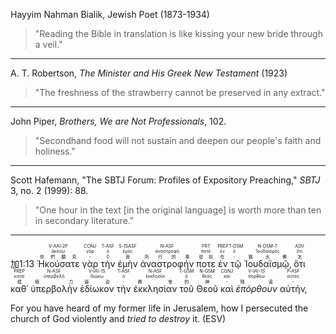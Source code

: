 Hayyim Nahman Bialik, Jewish Poet (1873-1934)
>"Reading the Bible in translation is like kissing your new bride through a veil."

---
A. T. Robertson, _The Minister and His Greek New Testament_ (1923)
> "The freshness of the strawberry cannot be preserved in any extract."

---
John Piper, _Brothers, We are Not Professionals_, 102.
> "Secondhand food will not sustain and deepen our people's faith and holiness."

---
Scott Hafemann, "The SBTJ Forum: Profiles of Expository Preaching," _SBTJ_ 3, no. 2 (1999): 88.
> "One hour in the text [in the original language] is worth more than ten in secondary literature."

---

<rt>加1:13</rt> <RUBY><ruby><ruby>Ἠκούσατε<rt>你們聽見</rt></ruby><rt>ἀκούω</rt></ruby><rt>V-AAI-2P</rt></RUBY> <RUBY><ruby><ruby>γὰρ<rt>-</rt></ruby><rt>γάρ</rt></ruby><rt>CONJ</rt></RUBY> <RUBY><ruby><ruby>τὴν<rt>0</rt></ruby><rt>ὁ</rt></ruby><rt>T-ASF</rt></RUBY> <RUBY><ruby><ruby>ἐμὴν<rt>我</rt></ruby><rt>ἐμός</rt></ruby><rt>S-1SASF</rt></RUBY> <RUBY><ruby><ruby>ἀναστροφήν<rt>所行的事</rt></ruby><rt>ἀναστροφή</rt></ruby><rt>N-ASF</rt></RUBY> <RUBY><ruby><ruby>ποτε<rt>從前</rt></ruby><rt>ποτέ</rt></ruby><rt>PRT</rt></RUBY> <RUBY><ruby><ruby>ἐν<rt>在</rt></ruby><rt>ἐν</rt></ruby><rt>PREP</rt></RUBY> <RUBY><ruby><ruby>τῷ<rt>-</rt></ruby><rt>ὁ</rt></ruby><rt>T-DSM</rt></RUBY> <RUBY><ruby><ruby>Ἰουδαϊσμῷ‚<rt>猶太教</rt></ruby><rt>Ἰουδαϊσμός</rt></ruby><rt>N-DSM-T</rt></RUBY> <RUBY><ruby><ruby>ὅτι<rt>怎</rt></ruby><rt>ὅτι</rt></ruby><rt>ADV</rt></RUBY> <RUBY><ruby><ruby>καθ᾽<rt>樣</rt></ruby><rt>κατά</rt></ruby><rt>PREP</rt></RUBY> <RUBY><ruby><ruby>ὑπερβολὴν<rt>極力</rt></ruby><rt>ὑπερβολή</rt></ruby><rt>N-ASF</rt></RUBY> <RUBY><ruby><ruby>ἐδίωκον<rt>逼迫</rt></ruby><rt>διώκω</rt></ruby><rt>V-IAI-1S</rt></RUBY> <RUBY><ruby><ruby>τὴν<rt>-</rt></ruby><rt>ὁ</rt></ruby><rt>T-ASF</rt></RUBY> <RUBY><ruby><ruby>ἐκκλησίαν<rt>教會</rt></ruby><rt>ἐκκλησία</rt></ruby><rt>N-ASF</rt></RUBY> <RUBY><ruby><ruby>τοῦ<rt>的</rt></ruby><rt>ὁ</rt></ruby><rt>T-GSM</rt></RUBY> <RUBY><ruby><ruby>Θεοῦ<rt>神</rt></ruby><rt>θεός</rt></ruby><rt>N-GSM</rt></RUBY> <RUBY><ruby><ruby>καὶ<rt>-</rt></ruby><rt>καί</rt></ruby><rt>CONJ</rt></RUBY> <RUBY><ruby><ruby><em>ἐπόρθουν</em><rt>殘害</rt></ruby><rt>πορθέω</rt></ruby><rt><em>V-IAI-1S</em></rt></RUBY> <RUBY><ruby><ruby>αὐτήν‚<rt>-</rt></ruby><rt>αὐτός</rt></ruby><rt>P-ASF</rt></RUBY>

For you have heard of my former life in Jerusalem, how I persecuted the church of God violently and <em>tried to destroy</em> it. (ESV)